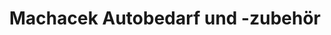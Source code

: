 ---
title: "Machacek Autobedarf und -zubehör"
url: /retz/machacek-autobedarf-und-zubehoer/
shop: Autoteile
---